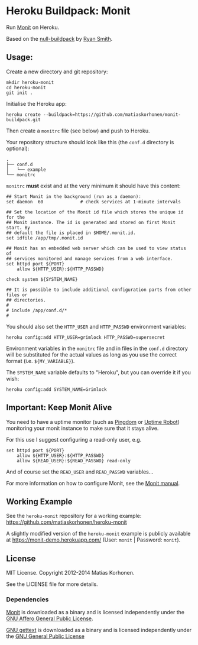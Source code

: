 # Heroku Buildpack: Monit

Run [Monit](http://mmonit.com/monit/) on Heroku.

Based on the [null-buildpack][null-buildpack] by [Ryan Smith][ryandotsmith].

[null-buildpack]: https://github.com/ryandotsmith/null-buildpack
[ryandotsmith]: https://github.com/ryandotsmith

## Usage:

Create a new directory and git repository:

    mkdir heroku-monit
    cd heroku-monit
    git init .

Initialise the Heroku app:

    heroku create --buildpack=https://github.com/matiaskorhonen/monit-buildpack.git

Then create a `monitrc` file (see below) and push to Heroku.

Your repository structure should look like this (the `conf.d` directory is optional):

    .
    ├── conf.d
    │   └── example
    └── monitrc

`monitrc` **must** exist and at the very minimum it should have this content:

    ## Start Monit in the background (run as a daemon):
    set daemon  60              # check services at 1-minute intervals

    ## Set the location of the Monit id file which stores the unique id for the
    ## Monit instance. The id is generated and stored on first Monit start. By 
    ## default the file is placed in $HOME/.monit.id.
    set idfile /app/tmp/.monit.id

    ## Monit has an embedded web server which can be used to view status of 
    ## services monitored and manage services from a web interface.
    set httpd port ${PORT}
        allow ${HTTP_USER}:${HTTP_PASSWD}

    check system ${SYSTEM_NAME}

    ## It is possible to include additional configuration parts from other files or
    ## directories.
    #
    # include /app/conf.d/*
    #

You should also set the `HTTP_USER` and `HTTP_PASSWD` environment variables:

    heroku config:add HTTP_USER=grimlock HTTP_PASSWD=supersecret

Environment variables in the `monitrc` file and in files in the `conf.d` directory will be substituted for the actual values as long as you use the correct format (i.e. `${MY_VARIABLE}`).

The `SYSTEM_NAME` variable defaults to "Heroku", but you can override it if you wish:

    heroku config:add SYSTEM_NAME=Grimlock

## Important: Keep Monit Alive

You need to have a uptime monitor (such as [Pingdom][pingdom] or [Uptime Robot][robot]) monitoring your monit instance to make sure that it stays alive.

[pingdom]: http://www.pingdom.com/
[robot]: http://www.uptimerobot.com/

For this use I suggest configuring a read-only user, e.g.

    set httpd port ${PORT}
        allow ${HTTP_USER}:${HTTP_PASSWD}
        allow ${READ_USER}:${READ_PASSWD} read-only

And of course set the `READ_USER` and `READ_PASSWD` variables…

For more information on how to configure Monit, see the [Monit manual][man].

[man]: http://mmonit.com/monit/documentation/monit.html

## Working Example

See the `heroku-monit` repository for a working example: <https://github.com/matiaskorhonen/heroku-monit>

A slightly modified version of the `heroku-monit` example is publicly available at <https://monit-demo.herokuapp.com/> (User: `monit` | Password: `monit`).

## License

MIT License. Copyright 2012-2014 Matias Korhonen.

See the LICENSE file for more details.

### Dependencies

[Monit][monit] is downloaded as a binary and is licensed independently under the [GNU Affero General Public License][affero].

[GNU gettext][gettext] is downloaded as a binary and is licensed independently under the [GNU General Public License][gpl]

[monit]: http://mmonit.com/monit/
[gettext]: http://www.gnu.org/software/gettext/
[gpl]: http://www.gnu.org/licenses/gpl.html
[affero]: http://www.gnu.org/licenses/agpl.html
